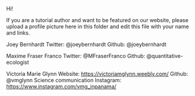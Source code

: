 Hi!

If you are a tutorial author and want to be featured on our website, please upload a profile picture here in this folder and edit this file with your name and links.


Joey Bernhardt
Twitter: @joeybernhardt
Github: @joeybernhardt


Maxime Fraser Franco
Twitter: @MFraserFranco
Github: @quantitative-ecologist

Victoria Marie Glynn
Website: https://victoriamglynn.weebly.com/
Github: @vmglynn
Science communication Instagram: https://www.instagram.com/vmg_inpanama/
 

